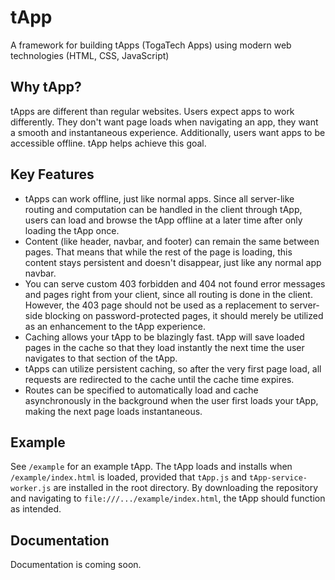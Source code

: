 # tApp
A framework for building tApps (TogaTech Apps) using modern web technologies (HTML, CSS, JavaScript)

## Why tApp?
tApps are different than regular websites. Users expect apps to work differently. They don't want page loads when navigating an app, they want a smooth and instantaneous experience. Additionally, users want apps to be accessible offline. tApp helps achieve this goal.

## Key Features
- tApps can work offline, just like normal apps. Since all server-like routing and computation can be handled in the client through tApp, users can load and browse the tApp offline at a later time after only loading the tApp once.
- Content (like header, navbar, and footer) can remain the same between pages. That means that while the rest of the page is loading, this content stays persistent and doesn't disappear, just like any normal app navbar.
- You can serve custom 403 forbidden and 404 not found error messages and pages right from your client, since all routing is done in the client. However, the 403 page should not be used as a replacement to server-side blocking on password-protected pages, it should merely be utilized as an enhancement to the tApp experience.
- Caching allows your tApp to be blazingly fast. tApp will save loaded pages in the cache so that they load instantly the next time the user navigates to that section of the tApp.
- tApps can utilize persistent caching, so after the very first page load, all requests are redirected to the cache until the cache time expires.
- Routes can be specified to automatically load and cache asynchronously in the background when the user first loads your tApp, making the next page loads instantaneous.

## Example
See `/example` for an example tApp. The tApp loads and installs when `/example/index.html` is loaded, provided that `tApp.js` and `tApp-service-worker.js` are installed in the root directory. By downloading the repository and navigating to `file:///.../example/index.html`, the tApp should function as intended.

## Documentation
Documentation is coming soon.